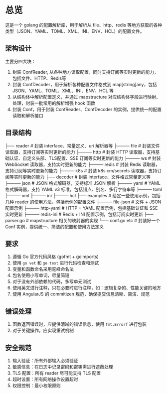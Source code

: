# 总览

这是一个 golang 的配置解析库，用于解析从 file、http、redis 等地方获取的各种类型（JSON、YAML、TOML、XML、INI、ENV、HCL）的配置文件。

## 架构设计

主要分四大块：

1. 封装 ConfReader, 从各种地方读取配置，同时支持订阅等实时更新的能力，包括文件、HTTP、Redis等
2. 封装 ConfDecoder，用于解析各种配置文件格式到 map[string]any，包括 JSON、YAML、TOML、XML、INI、ENV、HCL 等
3. 从结构体中解析配置定义，并通过 mapstructure 对应结构体字段进行映射、处理，封装一批常用的解析增强 hook 函数
4. 封装 Conf，用于封装 ConfReader、ConfDecoder 的实例，提供统一的配置读取和解析接口

## 目录结构

├── reader # 封装 interface、常量定义、uri 解析器等
├──── file # 封装文件读取器，支持订阅等实时更新的能力
├──── http # 封装 HTTP 读取器，支持基础认证、自定义头部、TLS配置、SSE 订阅等实时更新的能力
├──── ws # 封装 WebSocket 读取器，支持实时更新的能力
├──── redis # 封装 Redis 读取器，支持订阅等实时更新的能力
├──── k8s # 封装 k8s cm/secrets 读取器，支持订阅等实时更新的能力
├── decoder # 封装 interface、文件格式常量定义等
├──── json # JSON 格式解码器，支持标准 JSON 解析
├──── yaml # YAML 格式解码器，支持 YAML v3 标准，包括锚点、别名、多行字符串等
├──── toml
├──── xml
├──── ini
├──── hcl
├── examples # 给定一些使用示例，包括几种 reader 的使用方法，包括示例的配置文件
├──── file-json # 文件 + JSON 配置示例
├──── http-yaml # HTTP + YAML 配置示例，包括基础认证和 SSE 实时更新
├──── redis-ini # Redis + INI 配置示例，包括订阅实时更新
├── parser.go # mapstructure 相关的映射器的实现
└── conf.go etc # 封装好一个 Conf 实例，提供统一、简洁的配置和使用方法定义

## 要求

1. 遵循 Go 官方代码风格 (gofmt + goimports)
2. 使用 `go vet` 和 `go test` 进行代码检查和测试
3. 变量和函数命名采用驼峰命名法
4. 包名使用小写单词，尽量简短
5. 对于没有外部依赖的代码，多写单元测试
6. 使用英文进行注释，只在必要时进行注释，如：逻辑复杂的、性能关键的地方
7. 使用 AngularJS 的 commitizen 规范，确保提交信息清晰、简洁、规范

## 错误处理

1. 函数返回错误时，应提供清晰的错误信息，使用 `fmt.Errorf` 进行包装
2. 对于关键操作，应实现重试机制

## 安全规范

1. 输入验证：所有外部输入必须验证
2. 敏感信息：在日志中记录密码和密钥需进行遮蔽处理
3. TLS 配置：所有 reader 尽可能支持 TLS 配置
4. 超时设置：所有网络操作设置超时
5. 权限控制：最小权限原则
